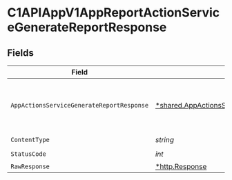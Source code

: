# C1APIAppV1AppReportActionServiceGenerateReportResponse


## Fields

| Field                                                                                                             | Type                                                                                                              | Required                                                                                                          | Description                                                                                                       |
| ----------------------------------------------------------------------------------------------------------------- | ----------------------------------------------------------------------------------------------------------------- | ----------------------------------------------------------------------------------------------------------------- | ----------------------------------------------------------------------------------------------------------------- |
| `AppActionsServiceGenerateReportResponse`                                                                         | [*shared.AppActionsServiceGenerateReportResponse](../../models/shared/appactionsservicegeneratereportresponse.md) | :heavy_minus_sign:                                                                                                | Empty response body. Status code indicates success.                                                               |
| `ContentType`                                                                                                     | *string*                                                                                                          | :heavy_check_mark:                                                                                                | N/A                                                                                                               |
| `StatusCode`                                                                                                      | *int*                                                                                                             | :heavy_check_mark:                                                                                                | N/A                                                                                                               |
| `RawResponse`                                                                                                     | [*http.Response](https://pkg.go.dev/net/http#Response)                                                            | :heavy_minus_sign:                                                                                                | N/A                                                                                                               |